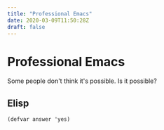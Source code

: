 ```yaml
---
title: "Professional Emacs"
date: 2020-03-09T11:50:28Z
draft: false
---
```

# Professional Emacs

Some people don't think it's possible. Is it possible?

## Elisp

```elisp
(defvar answer 'yes)
```
